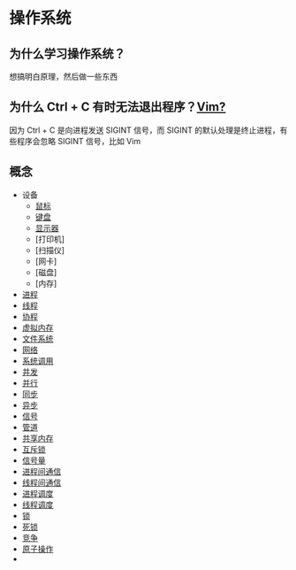 # 操作系统

## 为什么学习操作系统？

想搞明白原理，然后做一些东西

## 为什么 Ctrl + C 有时无法退出程序？[Vim?](https://stackoverflow.blog/2017/05/23/stack-overflow-helping-one-million-developers-exit-vim/)

因为 Ctrl + C 是向进程发送 SIGINT 信号，而 SIGINT 的默认处理是终止进程，有些程序会忽略 SIGINT 信号，比如 Vim

## 概念

- 设备
    - [鼠标](mouse.md)
    - [键盘](keyboard.md)
    - [显示器]()
    - [打印机]
    - [扫描仪]
    - [网卡]
    - [磁盘]
    - [内存]
- [进程](process.md)
- [线程](thread.md)
- [协程](coroutine.md)
- [虚拟内存](virtual_memory.md)
- [文件系统](file_system.md)
- [网络](network.md)
- [系统调用](system_call.md)
- [并发](concurrency.md)
- [并行](parallelism.md)
- [同步](synchronization.md)
- [异步](asynchronization.md)
- [信号](signal.md)
- [管道](pipe.md)
- [共享内存](shared_memory.md)
- [互斥锁](mutex.md)
- [信号量](semaphore.md)
- [进程间通信](process_communication.md)
- [线程间通信](thread_communication.md)
- [进程调度](process_scheduling.md)
- [线程调度](thread_scheduling.md)
- [锁](lock.md)
- [死锁](deadlock.md)
- [竞争](race_condition.md)
- [原子操作](atomic_operation.md)
- 

## 